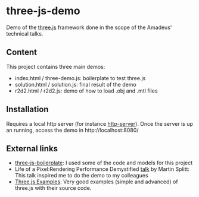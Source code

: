 # three-js-demo
Demo of the [three.js](https://threejs.org/) framework done in the scope of the Amadeus' technical talks. 

## Content
This project contains three main demos:
* index.html / three-demo.js: boilerplate to test three.js 
* solution.html / solution.js: final result of the demo
* r2d2.html / r2d2.js: demo of how to load .obj and .mtl files

## Installation
Requires a local http server (for instance [http-server](https://www.npmjs.com/package/http-server)).
Once the server is up an running, access the demo in http://localhost:8080/

## External links
* [three-js-boilerplate](https://github.com/learnthreejs/three-js-boilerplate): I used some of the code and models for this project
* Life of a Pixel:Rendering Performance Demystified [talk](https://skillsmatter.com/skillscasts/10274-life-of-a-pixel-rendering-performance-demystified#video) by Martin Splitt: This talk inspired me to do the demo to my colleagues
* [Three.js Examples](https://stemkoski.github.io/Three.js/): Very good examples (simple and advanced) of three.js with their source code.
